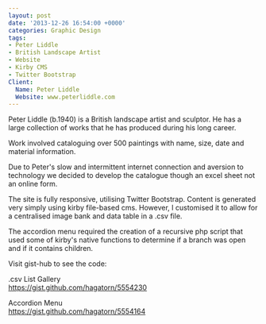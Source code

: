 ```yaml
---
layout: post
date: '2013-12-26 16:54:00 +0000'
categories: Graphic Design
tags:
- Peter Liddle
- British Landscape Artist
- Website
- Kirby CMS
- Twitter Bootstrap
Client:
  Name: Peter Liddle
  Website: www.peterliddle.com
---
```

Peter Liddle (b.1940) is a British landscape artist and sculptor. He has a large collection of works that he has produced during his long career.

Work involved cataloguing over 500 paintings with name, size, date and material information.

Due to Peter's slow and intermittent internet connection and aversion to technology we decided to develop the catalogue though an excel sheet not an online form.

The site is fully responsive, utilising Twitter Bootstrap. Content is generated very simply using kirby file-based cms. However, I customised it to allow for a centralised image bank and data table in a .csv file.

The accordion menu required the creation of a recursive php script that used some of kirby's native functions to determine if a branch was open and if it contains children.

Visit gist-hub to see the code:

<span class="underline">.csv List Gallery</span><br />
<a href="https://gist.github.com/hagatorn/5554230">https://gist.github.com/hagatorn/5554230</a>

<span class="underline">Accordion Menu</span><br />
<a href="https://gist.github.com/hagatorn/5554164">https://gist.github.com/hagatorn/5554164</a>
